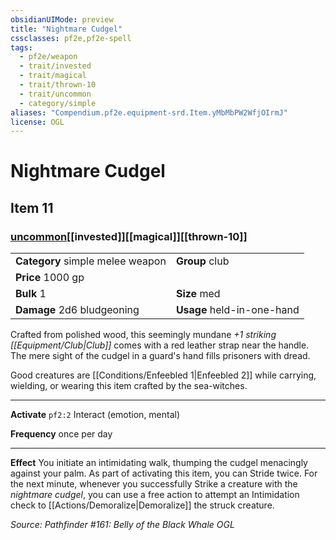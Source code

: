 ```yaml
---
obsidianUIMode: preview
title: "Nightmare Cudgel"
cssclasses: pf2e,pf2e-spell
tags:
  - pf2e/weapon
  - trait/invested
  - trait/magical
  - trait/thrown-10
  - trait/uncommon
  - category/simple
aliases: "Compendium.pf2e.equipment-srd.Item.yMbMbPW2WfjOIrmJ"
license: OGL
---
```

# Nightmare Cudgel
## Item 11
### [uncommon](uncommon "Uncommon Rarity Trait")[[invested]][[magical]][[thrown-10]]

|  |  |
| -- | -- |
| **Category** simple melee weapon | **Group** club |
| **Price** 1000 gp |  |
| **Bulk** 1 | **Size** med |
| **Damage** 2d6 bludgeoning  | **Usage** held-in-one-hand |



Crafted from polished wood, this seemingly mundane _+1 striking [[Equipment/Club|Club]]_ comes with a red leather strap near the handle. The mere sight of the cudgel in a guard's hand fills prisoners with dread.

Good creatures are [[Conditions/Enfeebled 1|Enfeebled 2]] while carrying, wielding, or wearing this item crafted by the sea-witches.

* * *

**Activate** `pf2:2` Interact (emotion, mental)

**Frequency** once per day

* * *

**Effect** You initiate an intimidating walk, thumping the cudgel menacingly against your palm. As part of activating this item, you can Stride twice. For the next minute, whenever you successfully Strike a creature with the _nightmare cudgel_, you can use a free action to attempt an Intimidation check to [[Actions/Demoralize|Demoralize]] the struck creature.

*Source: Pathfinder #161: Belly of the Black Whale*
*OGL*